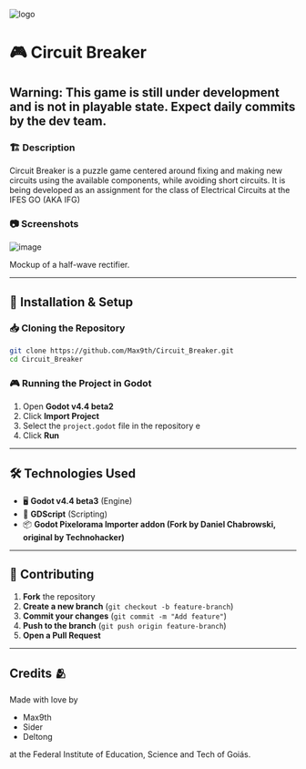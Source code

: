 
![logo](https://github.com/user-attachments/assets/54176eea-e996-4ea7-9e0e-cd6c5b0e99da)

# 🎮 Circuit Breaker

## Warning: This game is still under development and is not in playable state. Expect daily commits by the dev team.

### 🏗️ Description  
Circuit Breaker is a puzzle game centered around fixing and making new circuits using the available components, while avoiding short circuits. It is being developed as an assignment for the class of Electrical Circuits at the IFES GO (AKA IFG)

### 📷 Screenshots  
 ![image](https://github.com/user-attachments/assets/0098eb9b-09f5-48c7-b1be-cfa333238ae8)

Mockup of a half-wave rectifier.

---

## 🔧 Installation & Setup  

### 📥 Cloning the Repository  
```sh
git clone https://github.com/Max9th/Circuit_Breaker.git
cd Circuit_Breaker
```

### 🎮 Running the Project in Godot  
1. Open **Godot v4.4 beta2**  
2. Click **Import Project**  
3. Select the `project.godot` file in the repository  e 
4. Click **Run**  

---

## 🛠️ Technologies Used  
- 🖥️ **Godot v4.4 beta3** (Engine)  
- 🎨 **GDScript** (Scripting)  
- 📦 **Godot Pixelorama Importer addon (Fork by Daniel Chabrowski, original by Technohacker)**

---

## 🤝 Contributing  
1. **Fork** the repository  
2. **Create a new branch** (`git checkout -b feature-branch`)  
3. **Commit your changes** (`git commit -m "Add feature"`)  
4. **Push to the branch** (`git push origin feature-branch`)  
5. **Open a Pull Request**  

---

## Credits 🫂

Made with love by 

- Max9th
- Sider
- Deltong

at the Federal Institute of Education, Science and Tech of Goiás.
